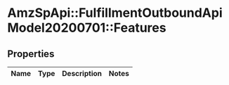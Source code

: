 # AmzSpApi::FulfillmentOutboundApiModel20200701::Features

## Properties
Name | Type | Description | Notes
------------ | ------------- | ------------- | -------------

